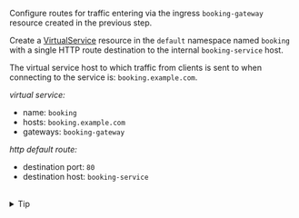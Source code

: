 Configure routes for traffic entering via the ingress `booking-gateway` 
resource created in the previous step.

Create a [VirtualService](https://istio.io/latest/docs/reference/config/networking/virtual-service/)
resource in the `default` namespace named `booking`
with a single HTTP route destination to the internal `booking-service` host.


The virtual service host to which traffic from clients is sent to when connecting to the service is: `booking.example.com`.


*virtual service:*
* name: `booking`
* hosts: `booking.example.com`
* gateways: `booking-gateway`

*http default route:*
* destination port: `80`
* destination host: `booking-service`


<br>
<details><summary>Tip</summary>

```plain
apiVersion: networking.istio.io/v1alpha3
kind: VirtualService
metadata:
  name: // TODO
spec:
  hosts:
  - // TODO
  gateways:
  - // TODO
  http:
  - route:
    - destination:
        port:
          number: // TODO
        host: // TODO
```{{copy}}
</details>

<br>
<details><summary>Solution</summary>

```plain
apiVersion: networking.istio.io/v1alpha3
kind: VirtualService
metadata:
  name: booking
spec:
  hosts:
  - "booking.example.com"
  gateways:
  - booking-gateway
  http:
  - route:
    - destination:
        port:
          number: 80
        host: booking-service
```{{copy}}
</details>